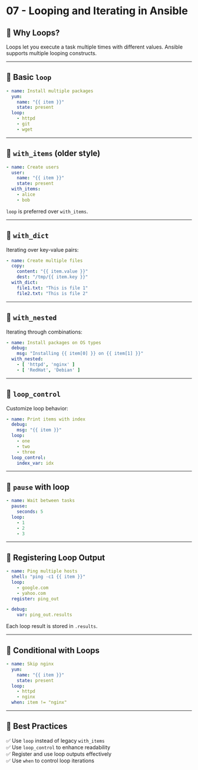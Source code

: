 # 07 - Looping and Iterating in Ansible

## 🔹 Why Loops?

Loops let you execute a task multiple times with different values. Ansible supports multiple looping constructs.

---

## 🔹 Basic `loop`

```yaml
- name: Install multiple packages
  yum:
    name: "{{ item }}"
    state: present
  loop:
    - httpd
    - git
    - wget
```

---

## 🔹 `with_items` (older style)

```yaml
- name: Create users
  user:
    name: "{{ item }}"
    state: present
  with_items:
    - alice
    - bob
```

`loop` is preferred over `with_items`.

---

## 🔹 `with_dict`

Iterating over key-value pairs:

```yaml
- name: Create multiple files
  copy:
    content: "{{ item.value }}"
    dest: "/tmp/{{ item.key }}"
  with_dict:
    file1.txt: "This is file 1"
    file2.txt: "This is file 2"
```

---

## 🔹 `with_nested`

Iterating through combinations:

```yaml
- name: Install packages on OS types
  debug:
    msg: "Installing {{ item[0] }} on {{ item[1] }}"
  with_nested:
    - [ 'httpd', 'nginx' ]
    - [ 'RedHat', 'Debian' ]
```

---

## 🔹 `loop_control`

Customize loop behavior:

```yaml
- name: Print items with index
  debug:
    msg: "{{ item }}"
  loop:
    - one
    - two
    - three
  loop_control:
    index_var: idx
```

---

## 🔹 `pause` with loop

```yaml
- name: Wait between tasks
  pause:
    seconds: 5
  loop:
    - 1
    - 2
    - 3
```

---

## 🔹 Registering Loop Output

```yaml
- name: Ping multiple hosts
  shell: "ping -c1 {{ item }}"
  loop:
    - google.com
    - yahoo.com
  register: ping_out

- debug:
    var: ping_out.results
```

Each loop result is stored in `.results`.

---

## 🔹 Conditional with Loops

```yaml
- name: Skip nginx
  yum:
    name: "{{ item }}"
    state: present
  loop:
    - httpd
    - nginx
  when: item != "nginx"
```

---

## 🔹 Best Practices

✅ Use `loop` instead of legacy `with_items`  
✅ Use `loop_control` to enhance readability  
✅ Register and use loop outputs effectively  
✅ Use `when` to control loop iterations  
